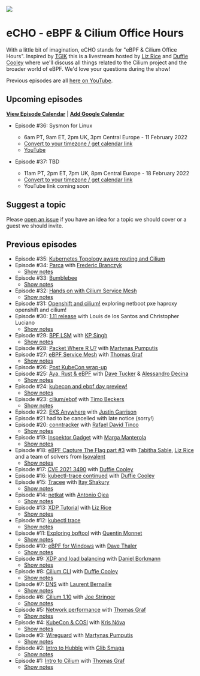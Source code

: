 ![](images/echo-cilium-ebpf-k8s.png)

# eCHO - eBPF & Cilium Office Hours

With a little bit of imagination, eCHO stands for "eBPF & Cilium Office Hours". Inspired by [TGIK](https://github.com/vmware-tanzu/tgik) this is a livestream hosted by [Liz Rice](https://twitter.com/lizrice) and [Duffie Cooley](https://twitter.com/mauilion) where we'll discuss all things related to the Cilium project and the broader world of eBPF. We'd love your questions during the show!

Previous episodes are all [here on YouTube](https://www.youtube.com/playlist?list=PLDg_GiBbAx-mY3VFLPbLHcxo6wUjejAOC).

## Upcoming episodes

[**View Episode Calendar**](https://calendar.google.com/calendar/embed?src=c_r0u072069ks1htjgkn8j4a9dj0%40group.calendar.google.com&ctz=Europe%2FLondon) | [**Add Google Calendar**](https://calendar.google.com/calendar/u/0?cid=Y19yMHUwNzIwNjlrczFodGpna244ajRhOWRqMEBncm91cC5jYWxlbmRhci5nb29nbGUuY29t)

- Episode #36: Sysmon for Linux
  - 6am PT, 9am ET, 2pm UK, 3pm Central Europe - 11 February 2022
  - [Convert to your timezone / get calendar link](https://www.timeanddate.com/worldclock/fixedtime.html?msg=eBPF+%26+Cilium+Office+Hours&iso=20220211T14&p1=136&am=30)
  - [YouTube](https://youtu.be/HsvYBnGq3FA)

- Episode #37: TBD
  - 11am PT, 2pm ET, 7pm UK, 8pm Central Europe - 18 February 2022
  - [Convert to your timezone / get calendar link](https://www.timeanddate.com/worldclock/fixedtime.html?msg=eBPF+%26+Cilium+Office+Hours&iso=20220218T19&p1=136&am=30)
  - YouTube link coming soon

## Suggest a topic

Please [open an issue](https://github.com/isovalent/eCHO/issues/new) if you have an idea for a topic we should cover or a guest we should invite.

## Previous episodes

- Episode #35: [Kubernetes Topology aware routing and Cilium](https://youtu.be/7Clr3rY02NQ)
- Episode #34: [Parca](https://youtu.be/HGyNZaJuqIM) with [Frederic Branczyk](https://twitter.com/fredbrancz)
  - [Show notes](/episodes/034)
- Episode #33: [Bumblebee](https://youtu.be/AYLpK5zHzCo)
  - [Show notes](/episodes/033)
- Episode #32: [Hands on with Cilium Service Mesh](https://youtu.be/s-tgbD7wN3U)
  - [Show notes](/episodes/032)
- Episode #31: [Openshift and cilium!](https://youtu.be/4jwIBS5IzYg) exploring
  netboot pxe haproxy openshift and cilium!
- Episode #30: [1.11 release](https://youtu.be/nsfbFUO8eu4) with Louis de los Santos and Christopher Luciano
  - [Show notes](/episodes/030)
- Episode #29: [BPF LSM](https://youtu.be/OBFYMBHrstI) with [KP Singh](https://twitter.com/_kpsingh)
  - [Show notes](/episodes/029)
- Episode #28: [Packet Where R U?](https://youtu.be/JEY3s0JAB1s) with [Martynas Pumputis](https://twitter.com/martyns)
- Episode #27: [eBPF Service Mesh](https://youtu.be/nJT0ASbGLvs) with [Thomas Graf](https://twitter.com/tgraf__)
  - [Show notes](/episodes/027)
- Episode #26: [Post KubeCon wrap-up](https://www.youtube.com/watch?v=Qw_epZdkHFw)
- Episode #25: [Aya, Rust & eBPF](https://youtu.be/TQ0ou-eFLAk) with [Dave Tucker](https://twitter.com/dave-tucker) & [Alessandro Decina](https://twitter.com/alessandrod)
  - [Show notes](/episodes/025)
- Episode #24: [kubecon and ebpf day preview!](https://youtu.be/do6yKVlICIc)
  - [Show notes](/episodes/024)
- Episode #23: [cilium/ebpf](https://youtu.be/8z2R13GRi5g) with [Timo Beckers](https://github.com/ti-mo)
  - [Show notes](/episodes/023)
- Episode #22: [EKS Anywhere](https://youtu.be/yAoZi89CZ5o) with [Justin Garrison](https://twitter.com/rothgar)
- Episode #21 had to be cancelled with late notice (sorry!)
- Episode #20: [conntracker](https://youtu.be/NuXo8waYKzA) with [Rafael David Tinco](https://twitter.com/rafaeldtinoco)
  - [Show notes](/epsisodes/020)
- Episode #19: [Inspektor Gadget](https://youtu.be/RZ2qNm_vlUc) with [Marga Manterola](https://twitter.com/marga_manterola)
  - [Show notes](/episodes/019)
- Episode #18: [eBPF Capture The Flag part #3](https://youtu.be/l18YnO2b7mM)
  with [Tabitha Sable](https://twitter.com/tabbysable), [Liz
  Rice](https://twitter.com/lizrice) and a team of solvers from
  [Isovalent](https://isovalent.com)
  - [Show notes](/episodes/018)
- Episode #17: [CVE 2021 3490](https://youtu.be/VZ1V2nMvQH4) with [Duffie
  Cooley](https://twitter.com/mauilion)
- Episode #16: [kubectl-trace continued](https://youtu.be/cXyYT0Zhors) with
  [Duffie Cooley](https://twitter.com/mauilion)
- Episode #15: [Tracee](https://youtu.be/aOgidMoPz9A) with [Itay Shakury](https://twitter.com/itaysk)
  - [Show notes](/episodes/015)
- Episode #14: [netkat](https://youtu.be/yabzjJMdI08) with [Antonio Ojea](https://twitter.com/itsuugo)
  - [Show notes](/episodes/014)  
- Episode #13: [XDP Tutorial](https://youtu.be/YUI78vC4qSQ) with [Liz Rice](https://twitter.com/lizrice)
  - [Show notes](/episodes/013)
- Episode #12: [kubectl trace](https://youtu.be/J-fyQ3H4hLw)
  - [Show notes](/episodes/012)
- Episode #11: [Exploring bpftool](https://youtu.be/1EOLh3zzWP4) with [Quentin Monnet](https://twitter.com/qeole)
  - [Show notes](/episodes/011)
- Episode #10: [eBPF for Windows](https://youtu.be/LrrV-eo6fug) with [Dave Thaler](https://github.com/dthaler)
  - [Show notes](/episodes/010)
- Episode #9: [XDP and load balancing](https://youtu.be/OIyPm6K4ooY) with [Daniel Borkmann](https://github.com/borkmann)
  - [Show notes](/episodes/009)
- Episode #8: [Cilium CLI](https://youtu.be/ndjmaM1i0WQ) with [Duffie Cooley](https://twitter.com/mauilion)
  - [Show notes](/episodes/008)
- Episode #7: [DNS](https://youtu.be/mo0RIJZypbQ) with [Laurent Bernaille](https://twitter.com/lbernail)
  - [Show notes](/episodes/007)
- Episode #6: [Cilium 1.10](https://youtu.be/y5xcvr_fgxc) with [Joe Stringer](https://twitter.com/joestringernz)
  - [Show notes](/episodes/006)
- Episode #5: [Network performance](https://youtu.be/2lGag_j4dIw) with [Thomas Graf](https://twitter.com/tgraf__)
  - [Show notes](/episodes/005)
- Episode #4: [KubeCon & COSI](https://youtu.be/d2I2kLd7AwU) with [Kris Nóva](https://twitter.com/krisnova)
  - [Show notes](/episodes/004)
- Episode #3: [Wireguard](https://youtu.be/-awkPi3D60E) with [Martynas Pumputis](https://twitter.com/martyns)
  - [Show notes](/episodes/003)
- Episode #2: [Intro to Hubble](https://youtu.be/hD2iJUyIXQw) with [Glib Smaga](https://twitter.com/glibsm)
  - [Show notes](/episodes/002)
- Episode #1: [Intro to Cilium](https://youtu.be/80OYrzS1dCA) with [Thomas Graf](https://twitter.com/tgraf__)
  - [Show notes](/episodes/001)
